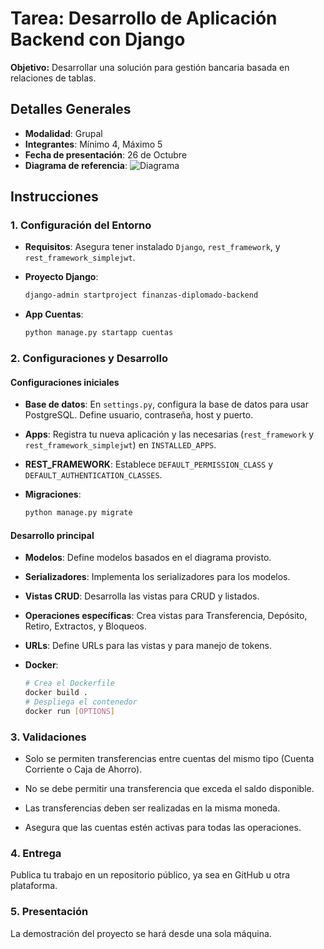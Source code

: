# Tarea: Desarrollo de Aplicación Backend con Django

**Objetivo:** Desarrollar una solución para gestión bancaria basada en relaciones de tablas.

## Detalles Generales

- **Modalidad**: Grupal
- **Integrantes**: Mínimo 4, Máximo 5
- **Fecha de presentación**: 26 de Octubre
- **Diagrama de referencia**: 
![Diagrama](images/tareaDiplomadoBacken-Página-2.drawio%20(1).png)

## Instrucciones

### 1. Configuración del Entorno

- **Requisitos**: Asegura tener instalado `Django`, `rest_framework`, y `rest_framework_simplejwt`.
  
- **Proyecto Django**: 
    ```bash
    django-admin startproject finanzas-diplomado-backend
    ```
  
- **App Cuentas**: 
    ```bash
    python manage.py startapp cuentas
    ```

### 2. Configuraciones y Desarrollo

#### Configuraciones iniciales

- **Base de datos**: En `settings.py`, configura la base de datos para usar PostgreSQL. Define usuario, contraseña, host y puerto.
  
- **Apps**: Registra tu nueva aplicación y las necesarias (`rest_framework` y `rest_framework_simplejwt`) en `INSTALLED_APPS`.
  
- **REST_FRAMEWORK**: Establece `DEFAULT_PERMISSION_CLASS` y `DEFAULT_AUTHENTICATION_CLASSES`.
  
- **Migraciones**: 
    ```bash
    python manage.py migrate
    ```

#### Desarrollo principal

- **Modelos**: Define modelos basados en el diagrama provisto.
  
- **Serializadores**: Implementa los serializadores para los modelos.
  
- **Vistas CRUD**: Desarrolla las vistas para CRUD y listados.
  
- **Operaciones específicas**: Crea vistas para Transferencia, Depósito, Retiro, Extractos, y Bloqueos.
  
- **URLs**: Define URLs para las vistas y para manejo de tokens.
  
- **Docker**:
    ```bash
    # Crea el Dockerfile
    docker build . 
    # Despliega el contenedor
    docker run [OPTIONS]
    ```

### 3. Validaciones

- Solo se permiten transferencias entre cuentas del mismo tipo (Cuenta Corriente o Caja de Ahorro).
  
- No se debe permitir una transferencia que exceda el saldo disponible.
  
- Las transferencias deben ser realizadas en la misma moneda.
  
- Asegura que las cuentas estén activas para todas las operaciones.

### 4. Entrega

Publica tu trabajo en un repositorio público, ya sea en GitHub u otra plataforma.

### 5. Presentación

La demostración del proyecto se hará desde una sola máquina.
